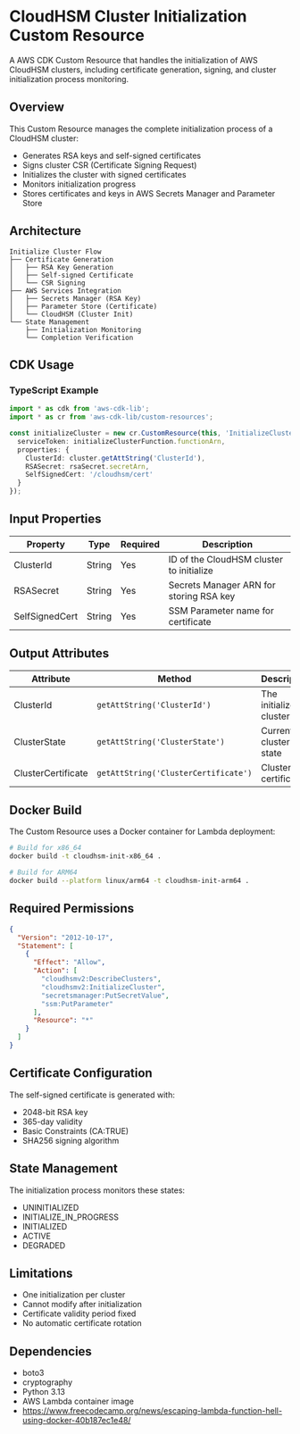 # CloudHSM Cluster Initialization Custom Resource

A AWS CDK Custom Resource that handles the initialization of AWS CloudHSM clusters, including certificate generation, signing, and cluster initialization process monitoring.

## Overview

This Custom Resource manages the complete initialization process of a CloudHSM cluster:

- Generates RSA keys and self-signed certificates
- Signs cluster CSR (Certificate Signing Request)
- Initializes the cluster with signed certificates
- Monitors initialization progress
- Stores certificates and keys in AWS Secrets Manager and Parameter Store

## Architecture

```plaintext
Initialize Cluster Flow
├── Certificate Generation
│   ├── RSA Key Generation
│   ├── Self-signed Certificate
│   └── CSR Signing
├── AWS Services Integration
│   ├── Secrets Manager (RSA Key)
│   ├── Parameter Store (Certificate)
│   └── CloudHSM (Cluster Init)
└── State Management
    ├── Initialization Monitoring
    └── Completion Verification
```

## CDK Usage

### TypeScript Example

```typescript
import * as cdk from 'aws-cdk-lib';
import * as cr from 'aws-cdk-lib/custom-resources';

const initializeCluster = new cr.CustomResource(this, 'InitializeCluster', {
  serviceToken: initializeClusterFunction.functionArn,
  properties: {
    ClusterId: cluster.getAttString('ClusterId'),
    RSASecret: rsaSecret.secretArn,
    SelfSignedCert: '/cloudhsm/cert'
  }
});
```

## Input Properties

| Property | Type | Required | Description |
|----------|------|----------|-------------|
| ClusterId | String | Yes | ID of the CloudHSM cluster to initialize |
| RSASecret | String | Yes | Secrets Manager ARN for storing RSA key |
| SelfSignedCert | String | Yes | SSM Parameter name for certificate |

## Output Attributes

| Attribute | Method | Description |
|-----------|--------|-------------|
| ClusterId | `getAttString('ClusterId')` | The initialized cluster ID |
| ClusterState | `getAttString('ClusterState')` | Current cluster state |
| ClusterCertificate | `getAttString('ClusterCertificate')` | Cluster certificate |

## Docker Build

The Custom Resource uses a Docker container for Lambda deployment:

```bash
# Build for x86_64
docker build -t cloudhsm-init-x86_64 .

# Build for ARM64
docker build --platform linux/arm64 -t cloudhsm-init-arm64 .
```

## Required Permissions

```json
{
  "Version": "2012-10-17",
  "Statement": [
    {
      "Effect": "Allow",
      "Action": [
        "cloudhsmv2:DescribeClusters",
        "cloudhsmv2:InitializeCluster",
        "secretsmanager:PutSecretValue",
        "ssm:PutParameter"
      ],
      "Resource": "*"
    }
  ]
}
```

## Certificate Configuration

The self-signed certificate is generated with:
- 2048-bit RSA key
- 365-day validity
- Basic Constraints (CA:TRUE)
- SHA256 signing algorithm

## State Management

The initialization process monitors these states:
- UNINITIALIZED
- INITIALIZE_IN_PROGRESS
- INITIALIZED
- ACTIVE
- DEGRADED

## Limitations

- One initialization per cluster
- Cannot modify after initialization
- Certificate validity period fixed
- No automatic certificate rotation

## Dependencies

- boto3
- cryptography
- Python 3.13
- AWS Lambda container image
- https://www.freecodecamp.org/news/escaping-lambda-function-hell-using-docker-40b187ec1e48/
